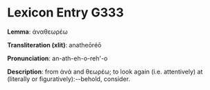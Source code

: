 # Lexicon Entry G333

**Lemma**: ἀναθεωρέω

**Transliteration (xlit)**: anatheōréō

**Pronunciation**: an-ath-eh-o-reh'-o

**Description**:
from ἀνά and θεωρέω; to look again (i.e. attentively) at (literally or figuratively):--behold, consider.

